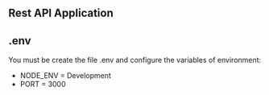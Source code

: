 ## Rest API Application


## .env
You must be create the file .env and configure the variables of environment:

* NODE_ENV = Development
* PORT = 3000
